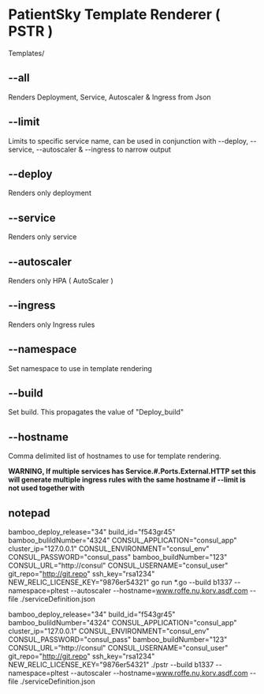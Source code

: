 # PatientSky Template Renderer ( PSTR )

Templates/


## --all <bool>
Renders Deployment, Service, Autoscaler & Ingress from Json

## --limit <string>
Limits to specific service name, can be used in conjunction with --deploy, --service, --autoscaler & --ingress to narrow output

## --deploy <bool>
Renders only deployment

## --service <bool>
Renders only service

## --autoscaler
Renders only HPA ( AutoScaler )

## --ingress
Renders only Ingress rules

## --namespace <string>
Set namespace to use in template rendering

## --build <string>
Set build. This propagates the value of "Deploy_build"

## --hostname <string>
Comma delimited list of hostnames to use for template rendering.

**WARNING, If multiple services has Service.#.Ports.External.HTTP set this will generate multiple ingress rules with the same hostname if --limit is not used together with**


## notepad
bamboo_deploy_release="34" build_id="f543gr45" bamboo_bulildNumber="4324" CONSUL_APPLICATION="consul_app" cluster_ip="127.0.0.1" CONSUL_ENVIRONMENT="consul_env" CONSUL_PASSWORD="consul_pass" bamboo_buildNumber="123" CONSUL_URL="http://consul" CONSUL_USERNAME="consul_user" git_repo="http://git.repo" ssh_key="rsa1234" NEW_RELIC_LICENSE_KEY="9876er54321" go run *.go --build b1337 --namespace=pltest --autoscaler --hostname=www.roffe.nu,korv.asdf.com --file ./serviceDefinition.json


bamboo_deploy_release="34" build_id="f543gr45" bamboo_bulildNumber="4324" CONSUL_APPLICATION="consul_app" cluster_ip="127.0.0.1" CONSUL_ENVIRONMENT="consul_env" CONSUL_PASSWORD="consul_pass" bamboo_buildNumber="123" CONSUL_URL="http://consul" CONSUL_USERNAME="consul_user" git_repo="http://git.repo" ssh_key="rsa1234" NEW_RELIC_LICENSE_KEY="9876er54321" ./pstr --build b1337 --namespace=pltest --autoscaler --hostname=www.roffe.nu,korv.asdf.com --file ./serviceDefinition.json